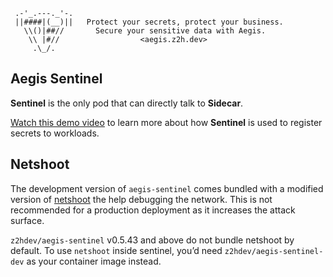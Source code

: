 ```text
 .-'_.---._'-.
 ||####|(__)||   Protect your secrets, protect your business.
   \\()|##//       Secure your sensitive data with Aegis.
    \\ |#//                  <aegis.z2h.dev>
     .\_/.
```

## Aegis Sentinel

**Sentinel** is the only pod that can directly talk to **Sidecar**.

[Watch this demo video][aegis-demo-video] to learn more about how **Sentinel**
is used to register secrets to workloads.

## Netshoot

The development version of `aegis-sentinel` comes bundled with a modified version
of [netshoot][netshoot] the help debugging the network. This is not recommended
for a production deployment as it increases the attack surface.

`z2hdev/aegis-sentinel` v0.5.43 and above do not bundle netshoot by default. To
use `netshoot` inside sentinel, you’d need `z2hdev/aegis-sentinel-dev` as your
container image instead.

[aegis-demo-video]: https://vimeo.com/v0lkan/secrets "Aegis: Keep your secrets… Secret."
[netshoot]: https://github.com/nicolaka/netshoot "Netshoot:  Docker + Kubernetes network trouble-shooting swiss-army container"